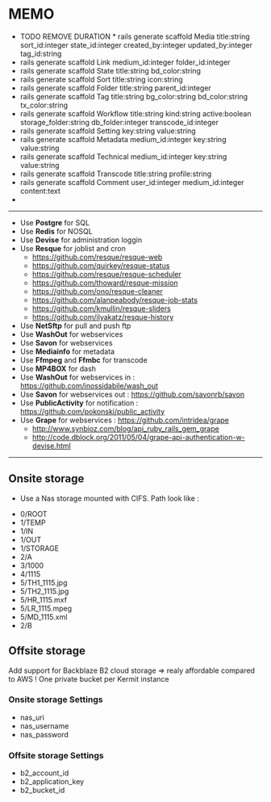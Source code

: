# MEMO

- TODO REMOVE DURATION * rails generate scaffold Media title:string sort_id:integer state_id:integer created_by:integer updated_by:integer tag_id:string
- rails generate scaffold Link medium_id:integer folder_id:integer
- rails generate scaffold State title:string bd_color:string
- rails generate scaffold Sort title:string icon:string
- rails generate scaffold Folder title:string parent_id:integer
- rails generate scaffold Tag title:string bg_color:string bd_color:string tx_color:string
- rails generate scaffold Workflow title:string kind:string active:boolean storage_folder:string db_folder:integer transcode_id:integer
- rails generate scaffold Setting key:string value:string
- rails generate scaffold Metadata medium_id:integer key:string value:string
- rails generate scaffold Technical medium_id:integer key:string value:string
- rails generate scaffold Transcode title:string profile:string
- rails generate scaffold Comment user_id:integer medium_id:integer content:text
- 
-----------------------------------------------
- Use **Postgre** for SQL
- Use **Redis** for NOSQL
- Use **Devise** for administration loggin
- Use **Resque** for joblist and cron
  - https://github.com/resque/resque-web
  - https://github.com/quirkey/resque-status
  - https://github.com/resque/resque-scheduler
  - https://github.com/thoward/resque-mission
  - https://github.com/ono/resque-cleaner
  - https://github.com/alanpeabody/resque-job-stats
  - https://github.com/kmullin/resque-sliders
  - https://github.com/ilyakatz/resque-history
- Use **NetSftp** for pull and push ftp
- Use **WashOut** for webservices
- Use **Savon** for webservices
- Use **Mediainfo** for metadata
- Use **Ffmpeg** and **Ffmbc** for transcode
- Use **MP4BOX** for dash
- Use **WashOut** for webservices in : https://github.com/inossidabile/wash_out
- Use **Savon** for webservices out : https://github.com/savonrb/savon
- Use **PublicActivity** for notification : https://github.com/pokonski/public_activity
- Use **Grape** for webservices : https://github.com/intridea/grape
  - http://www.synbioz.com/blog/api_ruby_rails_gem_grape
  - http://code.dblock.org/2011/05/04/grape-api-authentication-w-devise.html

------------------------------------

## Onsite storage

- Use a Nas storage mounted with CIFS. Path look like :

* 0/ROOT
* 1/TEMP
* 1/IN
* 1/OUT
* 1/STORAGE
* 2/A
* 3/1000
* 4/1115
* 5/TH1_1115.jpg
* 5/TH2_1115.jpg
* 5/HR_1115.mxf
* 5/LR_1115.mpeg
* 5/MD_1115.xml
* 2/B

## Offsite storage
Add support for Backblaze B2 cloud storage => realy affordable compared to AWS !
One private bucket per Kermit instance

### Onsite storage Settings
- nas_uri
- nas_username
- nas_password

### Offsite storage Settings
- b2_account_id
- b2_application_key
- b2_bucket_id
